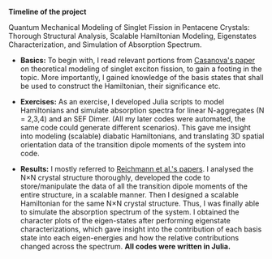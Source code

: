 **Timeline of the project**

Quantum Mechanical Modeling of Singlet Fission in Pentacene Crystals: Thorough Structural Analysis, Scalable Hamiltonian Modeling, Eigenstates Characterization, and Simulation of Absorption Spectrum.

- **Basics:** To begin with, I read relevant portions from [Casanova's paper](https://doi.org/10.1021/acs.chemrev.7b00601) on theoretical modeling of singlet exciton fission, to gain a footing in the topic. More importantly, I gained knowledge of the basis states that shall be used to construct the Hamiltonian, their significance etc.

- **Exercises:** As an exercise, I developed Julia scripts to model Hamiltonians and simulate absorption spectra for linear N-aggregates (N = 2,3,4) and an SEF Dimer. (All my later codes were automated, the same code could generate different scenarios). This gave me insight into modeling (scalable) diabatic Hamiltonians, and translating 3D spatial orientation data of the transition dipole moments of the system into code.

- **Results:** I mostly referred to [Reichmann et al.'s papers](https://doi.org/10.1063/1.4982362). I analysed the N×N crystal structure thoroughly, developed the code to store/manipulate the data of all the transition dipole moments of the entire structure, in a scalable manner. Then I designed a scalable Hamiltonian for the same N×N crystal structure. Thus, I was finally able to simulate the absorption spectrum of the system. I obtained the character plots of the eigen-states after performing eigenstate characterizations, which gave insight into the contribution of each basis state into each eigen-energies and how the relative contributions changed across the spectrum. **All codes were written in Julia.**
